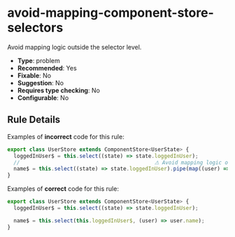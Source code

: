 # avoid-mapping-component-store-selectors

Avoid mapping logic outside the selector level.

- **Type**: problem
- **Recommended**: Yes
- **Fixable**: No
- **Suggestion**: No
- **Requires type checking**: No
- **Configurable**: No

<!-- Everything above this generated, do not edit -->
<!-- MANUAL-DOC:START -->

## Rule Details

Examples of **incorrect** code for this rule:

```ts
export class UserStore extends ComponentStore<UserState> {
  loggedInUser$ = this.select((state) => state.loggedInUser);
  //                                           ⚠ Avoid mapping logic outside the selector level.
  name$ = this.select((state) => state.loggedInUser).pipe(map((user) => user.name));
}
```

Examples of **correct** code for this rule:

```ts
export class UserStore extends ComponentStore<UserState> {
  loggedInUser$ = this.select((state) => state.loggedInUser);

  name$ = this.select(this.loggedInUser$, (user) => user.name);
}
```

